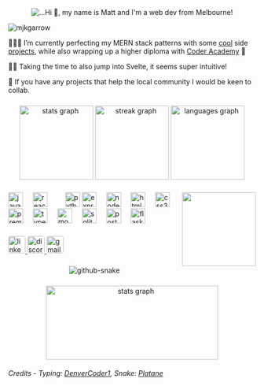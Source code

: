 <!-- <h2 align="center">Hi 👋, my name is Matt and I'm a web dev from Melbourne!</h2> -->

<div align="center">
  <picture>
    <source media="(prefers-color-scheme: dark)" srcset="https://readme-typing-svg.demolab.com?font=Borel&size=24&duration=2000&pause=1&color=F7F7F7&background=FFFFFF00&center=true&vCenter=true&multiline=true&repeat=false&width=500&height=100&lines=Hi+%F0%9F%91%8B%2C+my+name+is+Matt+;and+I'm+a+web+dev+from+Melbourne!" />
    <source media="(prefers-color-scheme: light)" srcset="https://readme-typing-svg.demolab.com?font=Borel&size=24&duration=2000&pause=1&color=000&background=FFFFFF00&center=true&vCenter=true&multiline=true&repeat=false&width=500&height=100&lines=Hi+%F0%9F%91%8B%2C+my+name+is+Matt+;and+I'm+a+web+dev+from+Melbourne!" />
    <img alt="...Hi 👋, my name is Matt and I'm a web dev from Melbourne!" src="title.svg" />
  </picture>
</div>
<p align="left"> <img src="https://komarev.com/ghpvc/?username=mjkgarrow&label=Profile%20views&color=0e75b6&style=flat" alt="mjkgarrow" /> </p>

👨🏽‍💻 I’m currently perfecting my MERN stack patterns with some [cool](https://stratasphere.netlify.app/) side [projects](https://northside-tales.netlify.app/), while also wrapping up a higher diploma with [Coder Academy](https://coderacademy.edu.au/) 🥳

💪🏼 Taking the time to also jump into Svelte, it seems super intuitive!

🚀 If you have any projects that help the local community I would be keen to collab.


###

<div align='center'>
  <img src="https://github-readme-stats.vercel.app/api?username=mjkgarrow&hide_title=false&hide_rank=false&show_icons=true&include_all_commits=true&count_private=true&disable_animations=false&theme=dracula&locale=en&hide_border=false" height="150" alt="stats graph" />
  <img src="https://streak-stats.demolab.com?user=mjkgarrow&locale=en&mode=weekly&theme=dracula&hide_border=false&border_radius=5" height="150" alt="streak graph" />
  <img src="https://github-readme-stats.vercel.app/api/top-langs?username=mjkgarrow&locale=en&hide_title=false&layout=compact&card_width=320&langs_count=5&theme=dracula&hide_border=false" height="150" alt="languages graph" />
</div>

###
<img align="right" height="150" src="https://media.tenor.com/ViTJnMMosLQAAAAC/anime-typing.gif" />

###

<div align="left">
  <img src="https://cdn.jsdelivr.net/gh/devicons/devicon/icons/javascript/javascript-original.svg" height="30" alt="javascript logo" />
  <img width="12" />
  <img src="https://cdn.jsdelivr.net/gh/devicons/devicon/icons/react/react-original.svg" height="30" alt="react logo" />
  <img width="12" />
  <img width="12" />
  <img src="https://cdn.jsdelivr.net/gh/devicons/devicon/icons/python/python-original.svg" height="30" alt="python logo" />
  <img src="https://skillicons.dev/icons?i=express" height="30" alt="express logo" />
  <img width="12" />
  <img src="https://cdn.jsdelivr.net/gh/devicons/devicon/icons/nodejs/nodejs-original.svg" height="30" alt="nodejs logo" />
  <img width="12" />
  <img src="https://cdn.jsdelivr.net/gh/devicons/devicon/icons/html5/html5-original.svg" height="30" alt="html5 logo" />
  <img width="12" />
  <img src="https://cdn.jsdelivr.net/gh/devicons/devicon/icons/css3/css3-original.svg" height="30" alt="css3 logo" />
</div>
<div align="left">
  <img src="https://cdn.simpleicons.org/adobepremierepro/9999FF" height="30" alt="premierepro logo" />
  <img width="12" />
  <img src="https://cdn.jsdelivr.net/gh/devicons/devicon/icons/typescript/typescript-original.svg" height="30" alt="typescript logo" />
  <img width="12" />
  <img src="https://cdn.jsdelivr.net/gh/devicons/devicon/icons/mongodb/mongodb-original.svg" height="30" alt="mongodb logo" />
  <img width="12" />
  <img src="https://cdn.jsdelivr.net/gh/devicons/devicon/icons/sqlite/sqlite-original.svg" height="30" alt="sqlite logo" />
  <img width="12" />
  <img src="https://cdn.jsdelivr.net/gh/devicons/devicon/icons/postgresql/postgresql-original.svg" height="30" alt="postgresql logo" />
  <img width="12" />
  <img src="https://skillicons.dev/icons?i=flask" height="30" alt="flask logo" />
</div>

###

<div align="left">
  <a href="https://www.linkedin.com/in/matt-garrow/" target="_blank">
    <img src="https://img.shields.io/static/v1?message=LinkedIn&logo=linkedin&label=&color=0077B5&logoColor=white&labelColor=&style=for-the-badge" height="35" alt="linkedin logo" style='border-radius: 4px'/>
  </a>
  <a href="https://discordapp.com/users/401237715733184513" target="_blank">
    <img src="https://img.shields.io/static/v1?message=Discord&logo=discord&label=&color=7289DA&logoColor=white&labelColor=&style=for-the-badge" height="35" alt="discord logo" style='border-radius: 4px'/>
  </a>
  <a href="mailto:mjkgarrow@gmail.com?subject=Hi there!">
    <img src="https://img.shields.io/static/v1?message=Gmail&logo=gmail&label=&color=D14836&logoColor=white&labelColor=&style=for-the-badge" height="35" alt="gmail logo" style='border-radius: 4px'/>
  </a>
</div>

###

<div align="center">
  <picture>
    <source media="(prefers-color-scheme: dark)" srcset="https://raw.githubusercontent.com/mjkgarrow/mjkgarrow/output/github-contribution-grid-snake-dark.svg" />
    <source media="(prefers-color-scheme: light)" srcset="https://raw.githubusercontent.com/mjkgarrow/mjkgarrow/output/github-contribution-grid-snake.svg" />
    <img alt="github-snake" src="github-snake.svg" />
  </picture>
</div>

###

<div align="center">
<a href='https://www.google.com'>
    <img src="https://codewars-stats-ignacio-cuadra.vercel.app/?username=gigas&theme=dracula" height="150" width="350" alt="stats graph" />
</a>
</div>

###### Credits - Typing: [DenverCoder1](https://github.com/denvercoder1/readme-typing-svg), Snake: [Platane](https://github.com/Platane/snk)